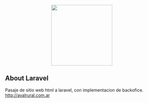 <p align="center"><img src="http://www.avalrural.com.ar/img/logo.png" width="200"></p>


## About Laravel

Pasaje de sitio web html a laravel, con implementacion de backofice.
http://avalrural.com.ar

